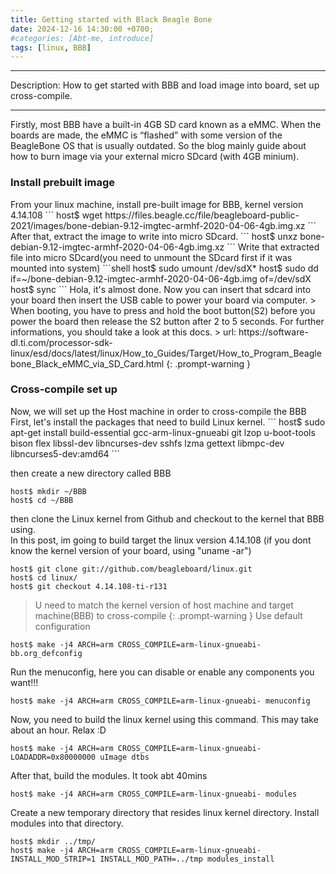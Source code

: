```yaml
---
title: Getting started with Black Beagle Bone
date: 2024-12-16 14:30:00 +0700;
#categories: [Abt-me, introduce]
tags: [linux, BBB]     
---
```


---
Description: How to get started with BBB and load image into board, set up cross-compile.


---
Firstly, most BBB have a built-in 4GB SD card known as a eMMC. When the boards are made, the eMMC is “flashed” with some version of the BeagleBone OS that is usually outdated. So the blog mainly guide about how to burn image via your external micro SDcard (with 4GB minium).
<h3 id="Install prebuilt image" style="font-weight: bold;">Install prebuilt image</h3>
From your linux machine, install pre-built image for BBB, kernel version 4.14.108
``` 
host$ wget https://files.beagle.cc/file/beagleboard-public-2021/images/bone-debian-9.12-imgtec-armhf-2020-04-06-4gb.img.xz
```
After that, extract the image to write into micro SDcard.
```
host$ unxz bone-debian-9.12-imgtec-armhf-2020-04-06-4gb.img.xz
```
Write that extracted file into micro SDcard(you need to unmount the SDcard first if it was mounted into system)
```shell
host$ sudo umount /dev/sdX*
host$ sudo dd if=~/bone-debian-9.12-imgtec-armhf-2020-04-06-4gb.img of=/dev/sdX
host$ sync
```
Hola, it's almost done. Now you can insert that sdcard into your board then insert the USB cable to power your board via computer. 
> When booting, you have to press and hold the boot button(S2) before you power the board then release the S2 button after 2 to 5 seconds. For further informations, you should take a look at this docs.  
> url: https://software-dl.ti.com/processor-sdk-linux/esd/docs/latest/linux/How_to_Guides/Target/How_to_Program_Beaglebone_Black_eMMC_via_SD_Card.html
{: .prompt-warning }
<h3 id="Cross-compile set up" style="font-weight: bold;">Cross-compile set up</h3>
Now, we will set up the Host machine in order to cross-compile the BBB
First, let's install the packages that need to build Linux kernel.
```
host$ sudo apt-get install build-essential gcc-arm-linux-gnueabi git lzop u-boot-tools bison flex libssl-dev libncurses-dev sshfs lzma gettext libmpc-dev libncurses5-dev:amd64
```

then create a new directory called BBB
```shell
host$ mkdir ~/BBB
host$ cd ~/BBB
```
then clone the Linux kernel from Github and checkout to the kernel that BBB using.   
In this post, im going to build target the linux version 4.14.108 (if you dont know the kernel version of your board, using "uname -ar")
```shell
host$ git clone git://github.com/beagleboard/linux.git
host$ cd linux/
host$ git checkout 4.14.108-ti-r131
```
> U need to match the kernel version of host machine and target machine(BBB) to cross-compile
{: .prompt-warning }
Use default configuration
```
host$ make -j4 ARCH=arm CROSS_COMPILE=arm-linux-gnueabi- bb.org_defconfig
```
Run the menuconfig, here you can disable or enable any components you want!!!
```
host$ make -j4 ARCH=arm CROSS_COMPILE=arm-linux-gnueabi- menuconfig
```
Now, you need to build the linux kernel using this command. This may take about an hour. Relax :D 
```
host$ make -j4 ARCH=arm CROSS_COMPILE=arm-linux-gnueabi- LOADADDR=0x80000000 uImage dtbs
```
After that, build the modules. It took abt 40mins
```
host$ make -j4 ARCH=arm CROSS_COMPILE=arm-linux-gnueabi- modules
```
Create a new temporary directory that resides linux kernel directory. Install modules into that directory.
```shell
host$ mkdir ../tmp/
host$ make -j4 ARCH=arm CROSS_COMPILE=arm-linux-gnueabi- INSTALL_MOD_STRIP=1 INSTALL_MOD_PATH=../tmp modules_install
```

